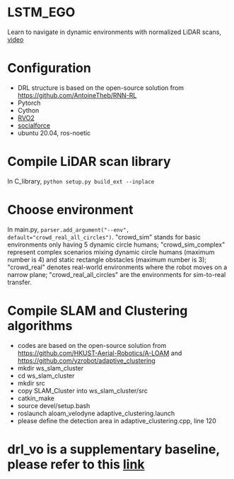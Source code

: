# LSTM_EGO
Learn to navigate in dynamic environments with normalized LiDAR scans, [video](https://youtu.be/Eiyp8V8EjWo)

# Configuration
- DRL structure is based on the open-source solution from https://github.com/AntoineTheb/RNN-RL
- Pytorch
- Cython
- [RVO2](https://github.com/rebuttal-anonymous/Python-RVO2)
- [socialforce](https://github.com/yuxiang-gao/PySocialForce)
- ubuntu 20.04, ros-noetic

# Compile LiDAR scan library
In C_library, ```python setup.py build_ext --inplace```

# Choose environment
In main.py, ```parser.add_argument("--env", default="crowd_real_all_circles")```. "crowd_sim" stands for basic environments only having 5 dynamic circle humans; "crowd_sim_complex" represent complex scenarios mixing dynamic circle humans (maximum number is 4) and static rectangle obstacles (maximum number is 3); "crowd_real" denotes real-world environments where the robot moves on a narrow plane; "crowd_real_all_circles" are the environments for sim-to-real transfer.

# Compile SLAM and Clustering algorithms
- codes are based on the open-source solution from https://github.com/HKUST-Aerial-Robotics/A-LOAM and https://github.com/yzrobot/adaptive_clustering 
- mkdir ws_slam_cluster
- cd ws_slam_cluster
- mkdir src
- copy SLAM_Cluster into ws_slam_cluster/src
- catkin_make
- source devel/setup.bash
- roslaunch aloam_velodyne adaptive_clustering.launch
- please define the detection area in adaptive_clustering.cpp, line 120

# drl_vo is a supplementary baseline, please refer to this [link](https://github.com/TempleRAIL/drl_vo_nav)
